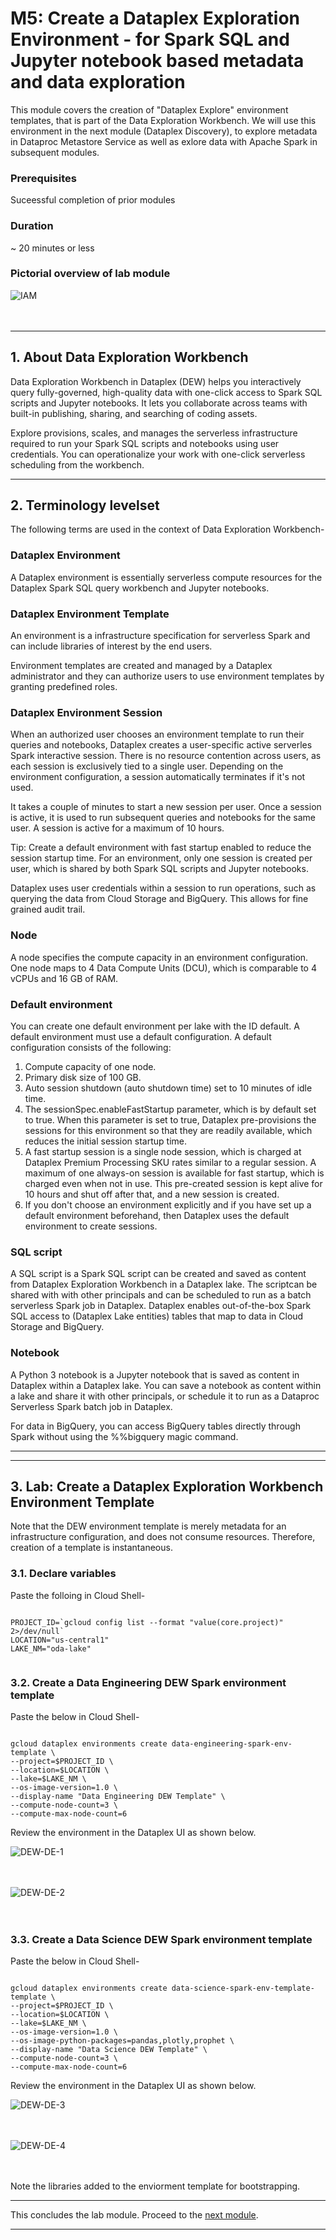 
# M5: Create a Dataplex Exploration Environment - for Spark SQL and Jupyter notebook based metadata and data exploration

This module covers the creation of "Dataplex Explore" environment templates, that is part of the Data Exploration Workbench. We will use this environment in the next module (Dataplex Discovery), to explore metadata in Dataproc Metastore Service as well as exlore data with Apache Spark in subsequent modules.

### Prerequisites
Suceessful completion of prior modules

### Duration
~ 20 minutes or less

### Pictorial overview of lab module

![IAM](../01-images/m5-00.png)   
<br><br>

<hr>

## 1. About Data Exploration Workbench

Data Exploration Workbench in Dataplex (DEW) helps you interactively query fully-governed, high-quality data with one-click access to Spark SQL scripts and Jupyter notebooks. It lets you collaborate across teams with built-in publishing, sharing, and searching of coding assets.

Explore provisions, scales, and manages the serverless infrastructure required to run your Spark SQL scripts and notebooks using user credentials. You can operationalize your work with one-click serverless scheduling from the workbench.

<hr>

## 2. Terminology levelset
The following terms are used in the context of Data Exploration Workbench-

### Dataplex Environment
A Dataplex environment is essentially serverless compute resources for the Dataplex Spark SQL query workbench and Jupyter notebooks. 

### Dataplex Environment Template
An environment is a infrastructure specification for serverless Spark and can include libraries of interest by the end users. 

Environment templates are created and managed by a Dataplex administrator and they can authorize users to use environment templates by granting predefined roles.

### Dataplex Environment Session
When an authorized user chooses an environment template to run their queries and notebooks, Dataplex creates a user-specific active serverles Spark interactive session. There is no resource contention across users, as each session is exclusively tied to a single user. Depending on the environment configuration, a session automatically terminates if it's not used.

It takes a couple of minutes to start a new session per user. Once a session is active, it is used to run subsequent queries and notebooks for the same user. A session is active for a maximum of 10 hours.

Tip: Create a default environment with fast startup enabled to reduce the session startup time.
For an environment, only one session is created per user, which is shared by both Spark SQL scripts and Jupyter notebooks.

Dataplex uses user credentials within a session to run operations, such as querying the data from Cloud Storage and BigQuery. This allows for fine grained audit trail.

### Node
A node specifies the compute capacity in an environment configuration. One node maps to 4 Data Compute Units (DCU), which is comparable to 4 vCPUs and 16 GB of RAM.

### Default environment
You can create one default environment per lake with the ID default. A default environment must use a default configuration. A default configuration consists of the following:

1. Compute capacity of one node.
2. Primary disk size of 100 GB.
3. Auto session shutdown (auto shutdown time) set to 10 minutes of idle time.
4. The sessionSpec.enableFastStartup parameter, which is by default set to true. When this parameter is set to true, Dataplex pre-provisions the sessions for this environment so that they are readily available, which reduces the initial session startup time.
5. A fast startup session is a single node session, which is charged at Dataplex Premium Processing SKU rates similar to a regular session. A maximum of one always-on session is available for fast startup, which is charged even when not in use. This pre-created session is kept alive for 10 hours and shut off after that, and a new session is created.
6. If you don't choose an environment explicitly and if you have set up a default environment beforehand, then Dataplex uses the default environment to create sessions.

### SQL script
A SQL script is a Spark SQL script can be created and saved as content from Dataplex Exploration Workbench in a Dataplex lake. The scriptcan be shared with with other principals and can be scheduled to run as a batch serverless Spark job in Dataplex. Dataplex enables out-of-the-box Spark SQL access to (Dataplex Lake entities) tables that map to data in Cloud Storage and BigQuery.

### Notebook
A Python 3 notebook is a Jupyter notebook that is saved as content in Dataplex within a Dataplex lake. You can save a notebook as content within a lake and share it with other principals, or schedule it to run as a Dataproc Serverless Spark batch job in Dataplex.

For data in BigQuery, you can access BigQuery tables directly through Spark without using the %%bigquery magic command.

<hr>

<hr>

## 3. Lab: Create a Dataplex Exploration Workbench Environment Template

Note that the DEW environment template is merely metadata for an infrastructure configuration, and does not consume resources. Therefore, creation of a template is instantaneous.


### 3.1. Declare variables

Paste the folloing in Cloud Shell-
```

PROJECT_ID=`gcloud config list --format "value(core.project)" 2>/dev/null`
LOCATION="us-central1"
LAKE_NM="oda-lake"


```

### 3.2. Create a Data Engineering DEW Spark environment template

Paste the below in Cloud Shell-
```

gcloud dataplex environments create data-engineering-spark-env-template \
--project=$PROJECT_ID \
--location=$LOCATION \
--lake=$LAKE_NM \
--os-image-version=1.0 \
--display-name "Data Engineering DEW Template" \
--compute-node-count=3 \
--compute-max-node-count=6 

```

Review the environment in the Dataplex UI as shown below.

![DEW-DE-1](../01-images/06-01.png)   
<br><br>

![DEW-DE-2](../01-images/06-02.png)   
<br><br>


### 3.3. Create a Data Science DEW Spark environment template

Paste the below in Cloud Shell-
```

gcloud dataplex environments create data-science-spark-env-template-template \
--project=$PROJECT_ID \
--location=$LOCATION \
--lake=$LAKE_NM \
--os-image-version=1.0 \
--os-image-python-packages=pandas,plotly,prophet \
--display-name "Data Science DEW Template" \
--compute-node-count=3 \
--compute-max-node-count=6 

```

Review the environment in the Dataplex UI as shown below.

![DEW-DE-3](../01-images/06-03.png)   
<br><br>

![DEW-DE-4](../01-images/06-04.png)   
<br><br>

Note the libraries added to the enviorment template for bootstrapping.



<hr>

This concludes the lab module. Proceed to the [next module](module-06-discovery.md).

<hr>




